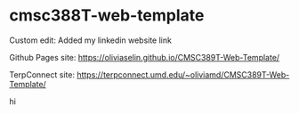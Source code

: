 # cmsc388T-web-template

Custom edit: Added my linkedin website link 

Github Pages site: https://oliviaselin.github.io/CMSC389T-Web-Template/

TerpConnect site: https://terpconnect.umd.edu/~oliviamd/CMSC389T-Web-Template/

hi
